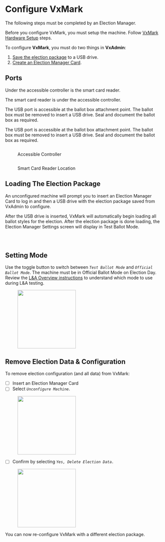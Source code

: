 # Configure VxMark

The following steps must be completed by an Election Manager.

Before you configure VxMark, you must setup the machine. Follow [VxMark Hardware Setup](vxmark-hardware-setup.md) steps.

To configure **VxMark**, you must do two things in **VxAdmin**:

1. [Save the election package](../user-manual/vxadmin-system-setup/save-election-package.md) to a USB drive.
2. [Create an Election Manager Card](../user-manual/vxadmin-system-setup/programming-cards.md).

## Ports

Under the accessible controller is the smart card reader.&#x20;

The smart card reader is under the accessible controller.

The USB port is accessible at the ballot box attachment point. The ballot box must be removed to insert a USB drive. Seal and document the ballot box as required.

The USB port is accessible at the ballot box attachment point. The ballot box must be removed to insert a USB drive. Seal and document the ballot box as required.&#x20;

<div>

<figure><img src="../user-manual/.gitbook/assets/VxMark remove controller.png" alt=""><figcaption><p>Accessible Controller</p></figcaption></figure>

 

<figure><img src="../user-manual/.gitbook/assets/VxMark card reader and USB drive.png" alt=""><figcaption><p>Smart Card Reader Location</p></figcaption></figure>

</div>

## Loading The Election Package

An unconfigured machine will prompt you to insert an Election Manager Card to log in and then a USB drive with the election package saved from VxAdmin to configure.&#x20;

After the USB drive is inserted, VxMark will automatically begin loading all ballot styles for the election. After the election package is done loading, the Election Manager Settings screen will display in Test Ballot Mode.

<div>

<figure><img src="../user-manual/.gitbook/assets/VxMark insert EM to configure.png" alt=""><figcaption></figcaption></figure>

 

<figure><img src="../user-manual/.gitbook/assets/VxMark insert USB with election pkg.png" alt=""><figcaption></figcaption></figure>

 

<figure><img src="../user-manual/.gitbook/assets/VxMark configured test mode.png" alt=""><figcaption></figcaption></figure>

</div>

## Setting Mode

Use the toggle button to switch between _`Test Ballot Mode`_ and _`Official Ballot Mode`_. The machine must be in Official Ballot Mode on Election Day.  Review the [L\&A Overview instructions](../logic-and-accuracy-pre-election-testing/l-and-a-overview.md) to understand which mode to use during L\&A testing.

<figure><img src="../user-manual/.gitbook/assets/image (4) (1).png" alt="" width="188"><figcaption></figcaption></figure>

## Remove Election Data & Configuration

To remove election configuration (and all data) from VxMark:

* [ ] Insert an Election Manager Card
* [ ] Select _`Unconfigure Machine`_.

<figure><img src="../user-manual/.gitbook/assets/image (5) (1).png" alt="" width="188"><figcaption></figcaption></figure>

* [ ] Confirm by selecting _`Yes, Delete Election Data.`_

<figure><img src="../user-manual/.gitbook/assets/image (158).png" alt="" width="188"><figcaption></figcaption></figure>

You can now re-configure VxMark with a different election package.

